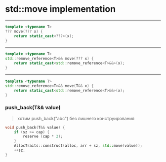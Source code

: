 # std::move implementation
***
```c++
template <typename T>
??? move(??? x) {
    return static_cast<???>(x);
}
```
***
```c++
template <typename T>
std::remove_reference<T>&& move(??? x) {
    return static_cast<std::remove_reference<T>&&>(x);
}
```
***
```c++
template <typename T>
std::remove_reference<T>&& move(T&& x) {
    return static_cast<std::remove_reference<T>&&>(x);
}
```
### push_back(T&& value)
> хотим push_back("abc") без лишнего конструирования
```c++
void push_back(T&& value) {
    if (sz >= cap) {
        reserve (cap * 2);
    }
    AllocTraits::construct(alloc, arr + sz, std::move(value));
    ++sz;
}
```